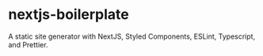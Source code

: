# nextjs-boilerplate
A static site generator with NextJS, Styled Components, ESLint, Typescript, and Prettier.
